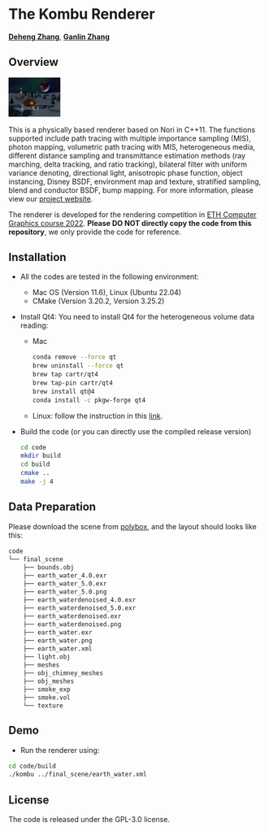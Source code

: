 # The Kombu Renderer

[**Deheng Zhang**](https://github.com/dehezhang2), [**Ganlin Zhang**](https://github.com/zhangganlin)

## Overview

<img src="./page/assets/earth_water_2.0.png" alt="earth_water_2.0" style="zoom:10%;" />

This is a physically based renderer based on Nori in C++11. The functions supported include path tracing with multiple importance sampling (MIS), photon mapping, volumetric path tracing with MIS, heterogeneous media, different distance sampling and transmittance estimation methods (ray marching, delta tracking, and ratio tracking), bilateral filter with uniform variance denoting, directional light, anisotropic phase function, object instancing, Disney BSDF, environment map and texture, stratified sampling, blend and conductor BSDF, bump mapping.  For more information, please view our [project website](https://dehezhang2.github.io/Kombu/). 

The renderer is developed for the rendering competition in [ETH Computer Graphics course 2022](https://cgl.ethz.ch/teaching/cg22/home.php). **Please DO NOT directly copy the code from this repository**, we only provide the code for reference.

## Installation

* All the codes are tested in the following environment:

  - Mac OS (Version 11.6), Linux (Ubuntu 22.04)

  * CMake (Version 3.20.2, Version 3.25.2)

* Install Qt4: You need to install Qt4 for the heterogeneous volume data reading:

  * Mac

    ```bash
    conda remove --force qt
    brew uninstall --force qt
    brew tap cartr/qt4
    brew tap-pin cartr/qt4
    brew install qt@4
    conda install -c pkgw-forge qt4
    ```

  * Linux: follow the instruction in this [link](https://ubuntuhandbook.org/index.php/2020/07/install-qt4-ubuntu-20-04/).

* Build the code (or you can directly use the compiled release version)

  ```bash
  cd code
  mkdir build
  cd build
  cmake ..
  make -j 4
  ```

## Data Preparation

Please download the scene from [polybox](https://polybox.ethz.ch/index.php/s/FuiuW27Vocy9fjF), and the layout should looks like this:

```
code
└── final_scene
    ├── bounds.obj
    ├── earth_water_4.0.exr
    ├── earth_water_5.0.exr
    ├── earth_water_5.0.png
    ├── earth_waterdenoised_4.0.exr
    ├── earth_waterdenoised_5.0.exr
    ├── earth_waterdenoised.exr
    ├── earth_waterdenoised.png
    ├── earth_water.exr
    ├── earth_water.png
    ├── earth_water.xml
    ├── light.obj
    ├── meshes
    ├── obj_chimney_meshes
    ├── obj_meshes
    ├── smoke_exp
    ├── smoke.vol
    └── texture
```

## Demo

* Run the renderer using:

```bash
cd code/build
./kombu ../final_scene/earth_water.xml
```

## License

The code is released under the GPL-3.0 license.
